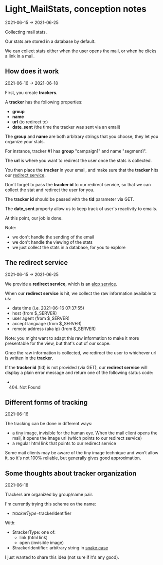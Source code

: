 Light_MailStats, conception notes
================
2021-06-15 -> 2021-06-25


Collecting mail stats.

Our stats are stored in a database by default.


We can collect stats either when the user opens the mail, or when he clicks a link in a mail.



How does it work
--------
2021-06-16 -> 2021-06-18


First, you create **trackers**.

A **tracker** has the following properties:

- **group**
- **name**
- **url** (to redirect to)
- **date_sent** (the time the tracker was sent via an email)

The **group** and **name** are both arbitrary strings that you choose, they let you organize your stats.

For instance, tracker #1 has **group** "campaign1" and name "segment1".

The **url** is where you want to redirect the user once the stats is collected.




You then place the **tracker** in your email, and make sure that the **tracker** hits our [redirect service](#the-redirect-service).

Don't forget to pass the **tracker id** to our redirect service, so that we can collect the stat and redirect the user for you.

The **tracker id** should be passed with the **tid** parameter via GET. 

The **date_sent** property allow us to keep track of user's reactivity to emails.


At this point, our job is done.

Note:

- we don't handle the sending of the email
- we don't handle the viewing of the stats
- we just collect the stats in a database, for you to explore





The redirect service
-------
2021-06-15 -> 2021-06-25


We provide a **redirect service**, which is an [alcp service](https://github.com/lingtalfi/TheBar/blob/master/discussions/alcp-service.md).

When our **redirect service** is hit, we collect the raw information available to us:


- date time (i.e. 2021-06-16 07:37:55)
- host (from $_SERVER)
- user agent (from $_SERVER)
- accept language (from $_SERVER)
- remote address (aka ip) (from $_SERVER)


Note: you might want to adapt this raw information to make it more presentable for the view, but that's out of our scope.


Once the raw information is collected, we redirect the user to whichever url is written in the **tracker**.


If the **tracker id** (tid) is not provided (via GET), our **redirect service** will display a plain error message and return one of the following status code:

- 404. Not Found





Different forms of tracking
--------
2021-06-16



The tracking can be done in different ways:

- a tiny image, invisible for the human eye. When the mail client opens the mail, it opens the image url (which points to our redirect service)
- a regular html link that points to our redirect service



Some mail clients may be aware of the tiny image technique and won't allow it, so it's not 100% reliable, but generally gives good approximation.



Some thoughts about tracker organization 
---------
2021-06-18


Trackers are organized by group/name pair.

I'm currently trying this scheme on the name:


- $trackerType-$trackerIdentifier


With:

- $trackerType: one of:
    - link  (html link)
    - open  (invisible image)
- $trackerIdentifier: arbitrary string in [snake case](https://github.com/lingtalfi/ConventionGuy/blob/master/nomenclature.stringCases.eng.md#snakecase)



I just wanted to share this idea (not sure if it's any good).










